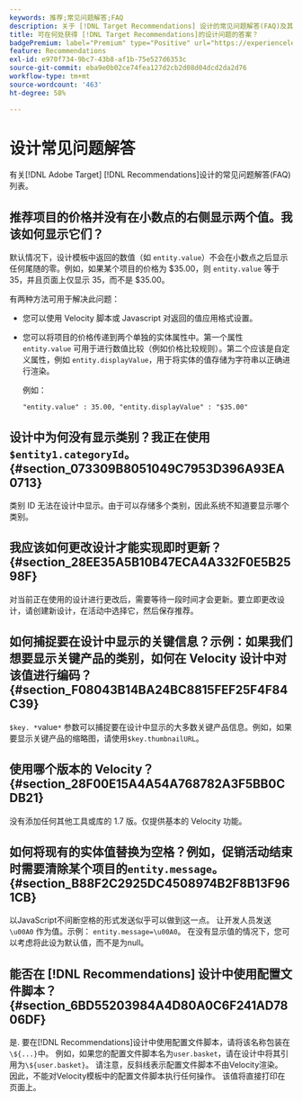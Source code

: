 ```yaml
---
keywords: 推荐;常见问题解答;FAQ
description: 关于 [!DNL Target Recommendations] 设计的常见问题解答(FAQ)及其答案。
title: 可在何处获得 [!DNL Target Recommendations]的设计问题的答案？
badgePremium: label="Premium" type="Positive" url="https://experienceleague.adobe.com/docs/target/using/introduction/intro.html?lang=en#premium newtab=true" tooltip="查看Target Premium中包含的内容。"
feature: Recommendations
exl-id: e970f734-9bc7-43b8-af1b-75e527d6353c
source-git-commit: eba9e0b02ce74fea127d2cb2d08d04dcd2da2d76
workflow-type: tm+mt
source-wordcount: '463'
ht-degree: 58%

---
```


# 设计常见问题解答

有关[!DNL Adobe Target] [!DNL Recommendations]设计的常见问题解答(FAQ)列表。

## 推荐项目的价格并没有在小数点的右侧显示两个值。我该如何显示它们？

默认情况下，设计模板中返回的数值（如 `entity.value`）不会在小数点之后显示任何尾随的零。例如，如果某个项目的价格为 $35.00，则 `entity.value` 等于 35，并且页面上仅显示 35，而不是 $35.00。

有两种方法可用于解决此问题：

* 您可以使用 Velocity 脚本或 Javascript 对返回的值应用格式设置。

* 您可以将项目的价格传递到两个单独的实体属性中。第一个属性 `entity.value` 可用于进行数值比较（例如价格比较规则）。第二个应该是自定义属性，例如 `entity.displayValue`，用于将实体的值存储为字符串以正确进行渲染。

  例如：

  `"entity.value" : 35.00, "entity.displayValue" : "$35.00"`

## 设计中为何没有显示类别？我正在使用`$entity1.categoryId`。{#section_073309B8051049C7953D396A93EA0713}

类别 ID 无法在设计中显示。由于可以存储多个类别，因此系统不知道要显示哪个类别。

## 我应该如何更改设计才能实现即时更新？ {#section_28EE35A5B10B47ECA4A332F0E5B2598F}

对当前正在使用的设计进行更改后，需要等待一段时间才会更新。要立即更改设计，请创建新设计，在活动中选择它，然后保存推荐。

## 如何捕捉要在设计中显示的关键信息？示例：如果我们想要显示关键产品的类别，如何在 Velocity 设计中对该值进行编码？ {#section_F08043B14BA24BC8815FEF25F4F84C39}

`$key. *`value`*` 参数可以捕捉要在设计中显示的大多数关键产品信息。例如，如果要显示关键产品的缩略图，请使用`$key.thumbnailURL`。

## 使用哪个版本的 Velocity？ {#section_28F00E15A4A54A768782A3F5BB0CDB21}

没有添加任何其他工具或库的 1.7 版。仅提供基本的 Velocity 功能。

## 如何将现有的实体值替换为空格？例如，促销活动结束时需要清除某个项目的`entity.message`。 {#section_B88F2C2925DC4508974B2F8B13F961CB}

以JavaScript不间断空格的形式发送似乎可以做到这一点。 让开发人员发送 `\u00A0` 作为值。示例： `entity.message=\u00A0`。 在没有显示值的情况下，您可以考虑将此设为默认值，而不是为null。

## 能否在 [!DNL Recommendations] 设计中使用配置文件脚本？ {#section_6BD55203984A4D80A0C6F241AD7806DF}

是. 要在[!DNL Recommendations]设计中使用配置文件脚本，请将该名称包装在`\${...}`中。 例如，如果您的配置文件脚本名为`user.basket`，请在设计中将其引用为`\${user.basket}`。 请注意，反斜线表示配置文件脚本不由Velocity渲染。 因此，不能对Velocity模板中的配置文件脚本执行任何操作。 该值将直接打印在页面上。
